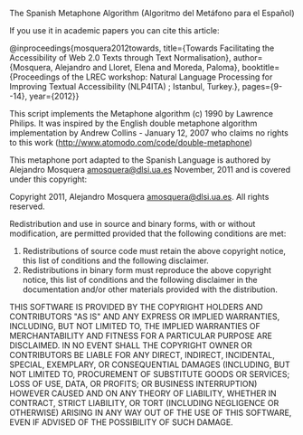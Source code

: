   The Spanish Metaphone Algorithm (Algoritmo del Metáfono para el Español)
  
  If you use it in academic papers you can cite this article:
  
  @inproceedings{mosquera2012towards,
  title={Towards Facilitating the Accessibility of Web 2.0 Texts through Text Normalisation},
  author={Mosquera, Alejandro and Lloret, Elena and Moreda, Paloma},
  booktitle={Proceedings of the LREC workshop: Natural Language Processing for Improving Textual Accessibility (NLP4ITA) ; Istanbul, Turkey.},
  pages={9--14},
  year={2012}}

  This script implements the Metaphone algorithm (c) 1990 by Lawrence Philips.
  It was inspired by the English double metaphone algorithm implementation by
  Andrew Collins - January 12, 2007 who claims no rights to this work 
  (http://www.atomodo.com/code/double-metaphone)
  
  This metaphone port adapted to the Spanish Language is authored 
  by Alejandro Mosquera <amosquera@dlsi.ua.es> November, 2011 
  and is covered under this copyright:

  Copyright 2011, Alejandro Mosquera <amosquera@dlsi.ua.es>.  All rights reserved.

  Redistribution and use in source and binary forms, with or without modification,
  are permitted provided that the following conditions are met:
	  
  1. Redistributions of source code must retain the above copyright notice, this 
  list of conditions and the following disclaimer.
  2. Redistributions in binary form must reproduce the above copyright notice, this
  list of conditions and the following disclaimer in the documentation and/or
  other materials provided with the distribution.
	  
	  
  THIS SOFTWARE IS PROVIDED BY THE COPYRIGHT HOLDERS AND CONTRIBUTORS "AS IS" AND
  ANY EXPRESS OR IMPLIED WARRANTIES, INCLUDING, BUT NOT LIMITED TO, THE IMPLIED 
  WARRANTIES OF MERCHANTABILITY AND FITNESS FOR A PARTICULAR PURPOSE ARE
  DISCLAIMED. IN NO EVENT SHALL THE COPYRIGHT OWNER OR CONTRIBUTORS BE LIABLE FOR 
  ANY DIRECT, INDIRECT, INCIDENTAL, SPECIAL, EXEMPLARY, OR CONSEQUENTIAL DAMAGES 
  (INCLUDING, BUT NOT LIMITED TO, PROCUREMENT OF SUBSTITUTE GOODS OR SERVICES; 
  LOSS OF USE, DATA, OR PROFITS; OR BUSINESS INTERRUPTION) HOWEVER CAUSED AND ON 
  ANY THEORY OF LIABILITY, WHETHER IN CONTRACT, STRICT LIABILITY, OR TORT 
  (INCLUDING NEGLIGENCE OR OTHERWISE) ARISING IN ANY WAY OUT OF THE USE OF THIS 
  SOFTWARE, EVEN IF ADVISED OF THE POSSIBILITY OF SUCH DAMAGE.